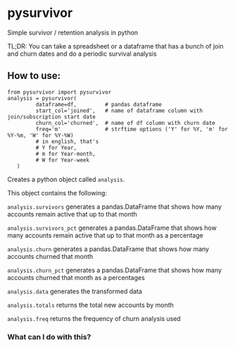 # pysurvivor
Simple survivor / retention analysis in python

TL;DR: You can take a spreadsheet or a dataframe that has a bunch of join and churn dates and do a periodic survival analysis

## How to use:
```
from pysurvivor import pysurvivor
analysis = pysurvivor(
         dataframe=df,         # pandas dataframe 
         start_col='joined',   # name of dataframe column with join/subscription start date
         churn_col='churned',  # name of df column with churn date      
         freq='m'              # strftime options ('Y' for %Y, 'm' for %Y-%m, 'W' for %Y-%W)
         # in english, that's 
         # Y for Year, 
         # m for Year-month,
         # W for Year-week
   )
```
Creates a python object called `analysis`. 

This object contains the following:

`analysis.survivors` 
generates a pandas.DataFrame that shows how many accounts remain active that up to that month

`analysis.survivors_pct` 
generates a pandas.DataFrame that shows how many accounts remain active that up to that month as a percentage

`analysis.churn` 
generates a pandas.DataFrame that shows how many accounts churned that month

`analysis.churn_pct` 
generates a pandas.DataFrame that shows how many accounts churned that month as a percentages

`analysis.data` 
generates the transformed data

`analysis.totals` 
returns the total new accounts by month

`analysis.freq` 
returns the frequency of churn analysis used

### What can I do with this?
